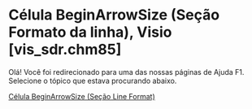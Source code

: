 
# Célula BeginArrowSize (Seção Formato da linha), Visio [vis_sdr.chm85]

Olá! Você foi redirecionado para uma das nossas páginas de Ajuda F1. Selecione o tópico que estava procurando abaixo.

[Célula BeginArrowSize (Seção Line Format)](http://msdn.microsoft.com/library/bfddb829-6e13-7d74-b9b9-2cb5c0937bae%28Office.15%29.aspx)
